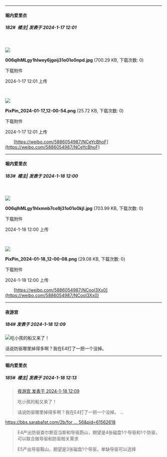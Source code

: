 
*****

####  堀内爱里衣  
##### 182#         楼主| 发表于 2024-1-17 12:01

       

<img src="https://img.saraba1st.com/forum/202401/17/120143gd1nynv1afveakza.jpg" referrerpolicy="no-referrer">

<strong>006qlhMLgy1hlwey6jgoij31o01o0npd.jpg</strong> (700.29 KB, 下载次数: 0)

下载附件

2024-1-17 12:01 上传

       

<img src="https://img.saraba1st.com/forum/202401/17/120140ieghswl4glwkzdil.png" referrerpolicy="no-referrer">

<strong>PixPin_2024-01-17_12-00-54.png</strong> (25.72 KB, 下载次数: 0)

下载附件

2024-1-17 12:01 上传

       [https://weibo.com/5886054987/NCeYcBhoF](https://weibo.com/5886054987/NCeYcBhoF)


*****

####  堀内爱里衣  
##### 183#         楼主| 发表于 2024-1-18 12:00

       

<img src="https://img.saraba1st.com/forum/202401/18/120033i25z50g8195gz1n9.jpg" referrerpolicy="no-referrer">

<strong>006qlhMLgy1hlxmnb7co9j31o01o0kjl.jpg</strong> (703.99 KB, 下载次数: 0)

下载附件

2024-1-18 12:00 上传

       

<img src="https://img.saraba1st.com/forum/202401/18/120039i3oi09pr9vgviv3v.png" referrerpolicy="no-referrer">

<strong>PixPin_2024-01-18_12-00-08.png</strong> (29.08 KB, 下载次数: 0)

下载附件

2024-1-18 12:00 上传

       [https://weibo.com/5886054987/NCooI3Xx0](https://weibo.com/5886054987/NCooI3Xx0)


*****

####  夜游宫  
##### 184#       发表于 2024-1-18 12:09

<img src="https://static.saraba1st.com/image/smiley/face2017/125.png" referrerpolicy="no-referrer">吃小孩的船又来了！

话说防驱哪里掉得多啊？我在E4打了一把一个没掉。


*****

####  堀内爱里衣  
##### 185#         楼主| 发表于 2024-1-18 12:13

<blockquote><a href="httphttps://bbs.saraba1st.com/2b/forum.php?mod=redirect&amp;goto=findpost&amp;pid=63687611&amp;ptid=2143156" target="_blank">夜游宫 发表于 2024-1-18 12:09</a>

吃小孩的船又来了！

话说防驱哪里掉得多啊？我在E4打了一把一个没掉。 ...</blockquote>
[https://bbs.saraba1st.com/2b/for ... 56&amp;pid=61562618](https://bbs.saraba1st.com/2b/forum.php?mod=redirect&amp;goto=findpost&amp;ptid=2143156&amp;pid=61562618) <blockquote>E4产出防驱查尔斯亚当斯和导驱蔚山，期望是4张磁盘1个导驱和1个防驱，可以联合做导驱和防驱相关需求

E5产出导驱鞍山，期望是3张磁盘1个导驱，单缺导驱可以选择</blockquote>


